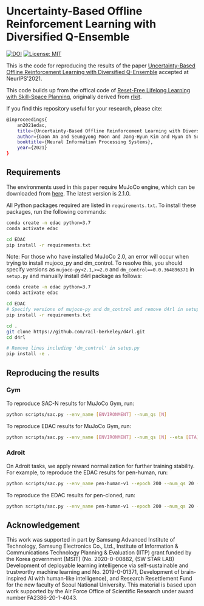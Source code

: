# Uncertainty-Based Offline Reinforcement Learning with Diversified Q-Ensemble

[![DOI](https://zenodo.org/badge/415660116.svg)](https://zenodo.org/badge/latestdoi/415660116) [![License: MIT](https://img.shields.io/badge/License-MIT-yellow.svg)](https://github.com/snu-mllab/EDAC/blob/main/LICENSE)


This is the code for reproducing the results of the paper [Uncertainty-Based Offline Reinforcement Learning with Diversified Q-Ensemble](https://arxiv.org/abs/2110.01548) accepted at NeurIPS'2021.

This code builds up from the offical code of [Reset-Free Lifelong Learning with Skill-Space Planning](https://sites.google.com/berkeley.edu/reset-free-lifelong-learning), originally derived from [rlkit](https://github.com/vitchyr/rlkit). 

If you find this repository useful for your research, please cite:

```bash
@inproceedings{
    an2021edac,
    title={Uncertainty-Based Offline Reinforcement Learning with Diversified Q-Ensemble},
    author={Gaon An and Seungyong Moon and Jang-Hyun Kim and Hyun Oh Song},
    booktitle={Neural Information Processing Systems},
    year={2021}
}
```

## Requirements

The environments used in this paper require MuJoCo engine, which can be downloaded from [here](https://mujoco.org/download). The latest version is 2.1.0.

All Python packages required are listed in `requirements.txt`. To install these packages, run the following commands:  

```bash
conda create -n edac python=3.7
conda activate edac

cd EDAC
pip install -r requirements.txt
```

Note: For those who have installed MuJoCo 2.0, an error will occur when trying to install mujoco_py and dm_control. To resolve this, you should specify versions as `mujoco-py<2.1,>=2.0` and `dm_control==0.0.364896371` in `setup.py` and manually install d4rl package as follows:
  
```bash
conda create -n edac python=3.7
conda activate edac

cd EDAC
# Specify versions of mujoco-py and dm_control and remove d4rl in setup.py
pip install -r requirements.txt

cd .
git clone https://github.com/rail-berkeley/d4rl.git
cd d4rl

# Remove lines including 'dm_control' in setup.py
pip install -e .
```

## Reproducing the results

### Gym

To reproduce SAC-N results for MuJoCo Gym, run:

```bash
python scripts/sac.py --env_name [ENVIRONMENT] --num_qs [N]
```

To reproduce EDAC results for MuJoCo Gym, run:

```bash
python scripts/sac.py --env_name [ENVIRONMENT] --num_qs [N] --eta [ETA]
```

### Adroit

On Adroit tasks, we apply reward normalization for further training stability. For example, to reproduce the EDAC results for pen-human, run:

```bash
python scripts/sac.py --env_name pen-human-v1 --epoch 200 --num_qs 20 --plr 3e-5 --eta 1000 --reward_mean --reward_std
```

To reproduce the EDAC results for pen-cloned, run:

```bash
python scripts/sac.py --env_name pen-human-v1 --epoch 200 --num_qs 20 --plr 3e-5 --eta 10 --max_q_backup --reward_mean --reward_std
```

## Acknowledgement

This work was supported in part by Samsung Advanced Institute of Technology, Samsung Electronics Co., Ltd., Institute of Information & Communications Technology Planning & Evaluation (IITP) grant funded by the Korea government (MSIT) (No. 2020-0-00882, (SW STAR LAB) Development of deployable learning intelligence via self-sustainable and trustworthy machine learning and No. 2019-0-01371, Development of brain-inspired AI with human-like intelligence), and Research Resettlement Fund for the new faculty of Seoul National University. This material is based upon work supported by the Air Force Office of Scientific Research under award number FA2386-20-1-4043.
